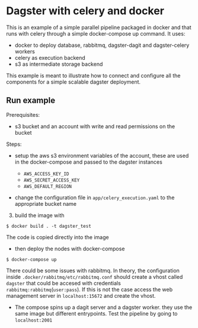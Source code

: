 # Dagster with celery and docker

This is an example of a simple parallel pipeline packaged in docker and that runs with celery through a simple docker-compose up command. It uses:

- docker to deploy database, rabbitmq, dagster-dagit and dagster-celery workers
- celery as execution backend
- s3 as intermediate storage backend

This example is meant to illustrate how to connect and configure all the components for a simple scalable dagster deployment. 

## Run example

Prerequisites:
- s3 bucket and an account with write and read permissions on the bucket

Steps:

- setup the aws s3 environment variables of the account, these are used in the docker-compose and passed to the dagster instances

    - `AWS_ACCESS_KEY_ID`
    - `AWS_SECRET_ACCESS_KEY`
    - `AWS_DEFAULT_REGION`
    
- change the configuration file in `app/celery_execution.yaml` to the appropriate bucket name

3) build the image with

```shell script
$ docker build . -t dagster_test
```
The code is copied directly into the image

- then deploy the nodes with docker-compose

```shell script
$ docker-compose up
```

There could be some issues with rabbitmq. In theory, the configuration inside `.docker/rabbitmq/etc/rabbitmq.conf` should create a vhost called `dagster` that could be accesed with credentials `rabbitmq:rabbitmq`(`user:pass`). If this is not the case access the web management server in `localhost:15672` and create the vhost.

- The compose spins up a dagit server and a dagster worker. they use the same image but different entrypoints. Test the pipeline by going to `localhost:2001` 